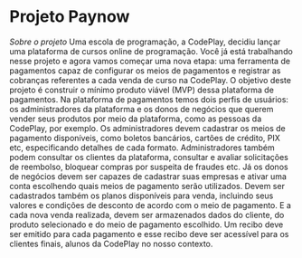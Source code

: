 # Projeto Paynow

*Sobre o projeto*
Uma escola de programação, a CodePlay, decidiu lançar uma plataforma de cursos online de
programação. Você já está trabalhando nesse projeto e agora vamos começar uma nova etapa:
uma ferramenta de pagamentos capaz de configurar os meios de pagamentos e registrar as
cobranças referentes a cada venda de curso na CodePlay. O objetivo deste projeto é construir
o mínimo produto viável (MVP) dessa plataforma de pagamentos.
Na plataforma de pagamentos temos dois perfis de usuários: os administradores da plataforma
e os donos de negócios que querem vender seus produtos por meio da plataforma, como as
pessoas da CodePlay, por exemplo. Os administradores devem cadastrar os meios de
pagamento disponíveis, como boletos bancários, cartões de crédito, PIX etc, especificando
detalhes de cada formato. Administradores também podem consultar os clientes da plataforma,
consultar e avaliar solicitações de reembolso, bloquear compras por suspeita de fraudes etc.
Já os donos de negócios devem ser capazes de cadastrar suas empresas e ativar uma conta
escolhendo quais meios de pagamento serão utilizados. Devem ser cadastrados também os
planos disponíveis para venda, incluindo seus valores e condições de desconto de acordo com
o meio de pagamento. E a cada nova venda realizada, devem ser armazenados dados do
cliente, do produto selecionado e do meio de pagamento escolhido. Um recibo deve ser emitido
para cada pagamento e esse recibo deve ser acessível para os clientes finais, alunos da
CodePlay no nosso contexto.

